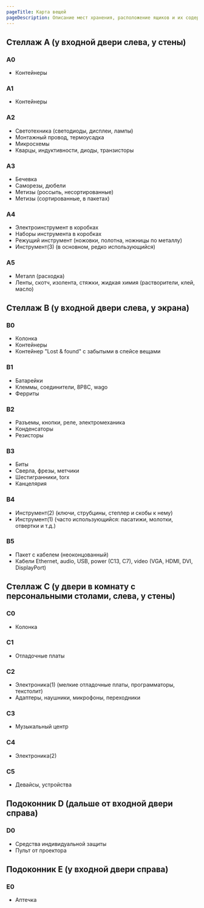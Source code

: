 ```yaml
---
pageTitle: Карта вещей
pageDescription: Описание мест хранения, расположение ящиков и их содержимое.
---
```


## Стеллаж A (у входной двери слева, у стены)

### A0

* Контейнеры

### A1

* Контейнеры

### A2

* Светотехника (светодиоды, дисплеи, лампы)
* Монтажный провод, термоусадка
* Микросхемы
* Кварцы, индуктивности, диоды, транзисторы

### A3

* Бечевка
* Саморезы, дюбели
* Метизы (россыпь, несортированные)
* Метизы (сортированные, в пакетах)

### A4

* Электроинструмент в коробках
* Наборы инструмента в коробках
* Режущий инструмент (ножовки, полотна, ножницы по металлу)
* Инструмент(3) (в основном, редко использующийся)

### A5

* Металл (расходка)
* Ленты, скотч, изолента, стяжки, жидкая химия (растворители, клей, масло)

## Стеллаж B (у входной двери слева, у экрана)

### B0

* Колонка
* Контейнеры
* Контейнер "Lost & found" с забытыми в спейсе вещами

### B1

* Батарейки
* Клеммы, соединители, 8P8C, wago
* Ферриты

### B2

* Разъемы, кнопки, реле, электромеханика
* Конденсаторы
* Резисторы

### B3

* Биты
* Сверла, фрезы, метчики
* Шестигранники, torx
* Канцелярия

### B4

* Инструмент(2) (ключи, струбцины, степлер и скобы к нему)
* Инструмент(1) (часто использующийся: пасатижи, молотки, отвертки и т.д.)

### B5

* Пакет с кабелем (неоконцованный)
* Кабели Ethernet, audio, USB, power (C13, C7), video (VGA, HDMI, DVI, DisplayPort)

## Стеллаж C (у двери в комнату с персональными столами, слева, у стены)

### C0

* Колонка

### C1

* Отладочные платы

### C2

* Электроника(1) (мелкие отладочные платы, программаторы, текстолит)
* Адаптеры, наушники, микрофоны, переходники

### C3

* Музыкальный центр

### C4

* Электроника(2)

### C5

* Девайсы, устройства

## Подоконник D (дальше от входной двери справа)

### D0

* Средства индивидуальной защиты
* Пульт от проектора

## Подоконник E (у входной двери справа)

### E0

* Аптечка
